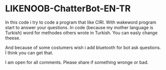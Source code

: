 # LIKENOOB-ChatterBot-EN-TR

In this code i try to code a program that like CIRI. With wakeword program start to answer your questions. In code (because 
my mother language is Turkish) word for methodes others wrote in Turkish. You can easly change theese.

And because of some costumers wish i add bluetooth for bot ask questions. İ think you can get that.

I am open for all comments. Please share if something wronge or bad.
